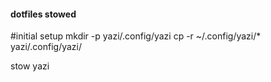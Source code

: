 #### dotfiles stowed

#initial setup
mkdir -p yazi/.config/yazi
cp -r ~/.config/yazi/* yazi/.config/yazi/

stow yazi
